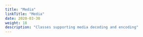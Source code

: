 ```yaml
---
title: "Media"
linkTitle: "Media"
date: 2020-03-30
weight: 18
description: "Classes supporting media decoding and encoding"
---
```



